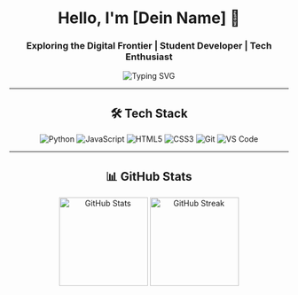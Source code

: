 <div align="center">

# Hello, I'm [Dein Name] 👋

### Exploring the Digital Frontier | Student Developer | Tech Enthusiast

<p align="center">
  <img src="https://readme-typing-svg.herokuapp.com?font=Fira+Code&pause=1000&color=2196F3&center=true&vCenter=true&width=435&lines=Always+learning+new+technologies;Passionate+about+clean+code;Building+the+future+with+code" alt="Typing SVG" />
</p>

</div>

---

<div align="center">

## 🛠️ Tech Stack

![Python](https://img.shields.io/badge/-Python-3776AB?style=flat-square&logo=Python&logoColor=white)
![JavaScript](https://img.shields.io/badge/-JavaScript-F7DF1E?style=flat-square&logo=javascript&logoColor=black)
![HTML5](https://img.shields.io/badge/-HTML5-E34F26?style=flat-square&logo=html5&logoColor=white)
![CSS3](https://img.shields.io/badge/-CSS3-1572B6?style=flat-square&logo=css3)
![Git](https://img.shields.io/badge/-Git-F05032?style=flat-square&logo=git&logoColor=white)
![VS Code](https://img.shields.io/badge/-VS%20Code-007ACC?style=flat-square&logo=visual-studio-code)

</div>

---

<div align="center">

## 📊 GitHub Stats

<img src="https://github-readme-stats.vercel.app/api?username=BrickHR&show_icons=true&theme=tokyonight" alt="GitHub Stats" height="160"/>
<img src="https://github-readme-streak-stats.herokuapp.com/?user=BrickHR&theme=tokyonight" alt="GitHub Streak" height="160"/>

</div>

